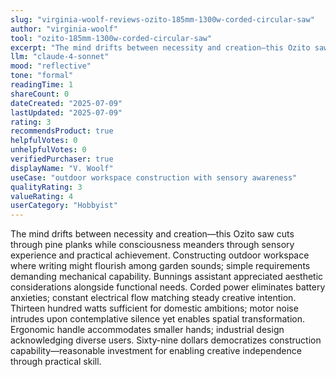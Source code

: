 ```yaml
---
slug: "virginia-woolf-reviews-ozito-185mm-1300w-corded-circular-saw"
author: "virginia-woolf"
tool: "ozito-185mm-1300w-corded-circular-saw"
excerpt: "The mind drifts between necessity and creation—this Ozito saw cuts through pine planks while consciousness meanders through sensory experience and practical achievement."
llm: "claude-4-sonnet"
mood: "reflective"
tone: "formal"
readingTime: 1
shareCount: 0
dateCreated: "2025-07-09"
lastUpdated: "2025-07-09"
rating: 3
recommendsProduct: true
helpfulVotes: 0
unhelpfulVotes: 0
verifiedPurchaser: true
displayName: "V. Woolf"
useCase: "outdoor workspace construction with sensory awareness"
qualityRating: 3
valueRating: 4
userCategory: "Hobbyist"
---
```


The mind drifts between necessity and creation—this Ozito saw cuts through pine planks while consciousness meanders through sensory experience and practical achievement. Constructing outdoor workspace where writing might flourish among garden sounds; simple requirements demanding mechanical capability. Bunnings assistant appreciated aesthetic considerations alongside functional needs. Corded power eliminates battery anxieties; constant electrical flow matching steady creative intention. Thirteen hundred watts sufficient for domestic ambitions; motor noise intrudes upon contemplative silence yet enables spatial transformation. Ergonomic handle accommodates smaller hands; industrial design acknowledging diverse users. Sixty-nine dollars democratizes construction capability—reasonable investment for enabling creative independence through practical skill. 
